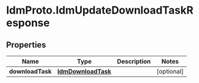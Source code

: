 # IdmProto.IdmUpdateDownloadTaskResponse

## Properties

Name | Type | Description | Notes
------------ | ------------- | ------------- | -------------
**downloadTask** | [**IdmDownloadTask**](IdmDownloadTask.md) |  | [optional] 


